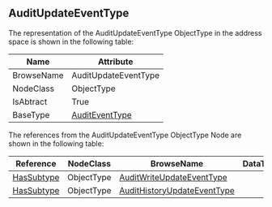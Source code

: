 <!-- objecttype -->
## AuditUpdateEventType
  
The representation of the AuditUpdateEventType ObjectType in the address space is shown in the following table:  

|Name|Attribute|
|---|---|
|BrowseName|AuditUpdateEventType|
|NodeClass|ObjectType|
|IsAbtract|True|
|BaseType|[AuditEventType](../../../Part5/ObjectTypes/AuditEventType/readme.md)|

The references from the AuditUpdateEventType ObjectType Node are shown in the following table:  

|Reference|NodeClass|BrowseName|DataType|TypeDefinition|ModellingRule|
|---|---|---|---|---|---|
|[HasSubtype](../../../Part3/ReferenceTypes/HasSubtype/readme.md)|ObjectType|[AuditWriteUpdateEventType](#AuditWriteUpdateEventType)||||
|[HasSubtype](../../../Part3/ReferenceTypes/HasSubtype/readme.md)|ObjectType|[AuditHistoryUpdateEventType](#AuditHistoryUpdateEventType)||||


